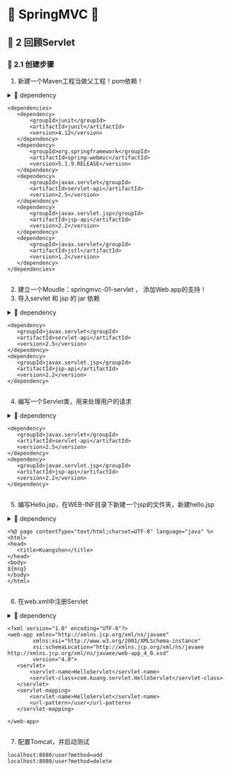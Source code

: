 # &#127800; SpringMVC &#127800; 
##  &#127800; 2 回顾Servlet

### &#127800; 2.1 创建步骤

1. 新建一个Maven工程当做父工程！pom依赖！

<details>
<summary> &#127809; dependency
  
  
```
<dependencies>
   <dependency>
       <groupId>junit</groupId>
       <artifactId>junit</artifactId>
       <version>4.12</version>
   </dependency>
   <dependency>
       <groupId>org.springframework</groupId>
       <artifactId>spring-webmvc</artifactId>
       <version>5.1.9.RELEASE</version>
   </dependency>
   <dependency>
       <groupId>javax.servlet</groupId>
       <artifactId>servlet-api</artifactId>
       <version>2.5</version>
   </dependency>
   <dependency>
       <groupId>javax.servlet.jsp</groupId>
       <artifactId>jsp-api</artifactId>
       <version>2.2</version>
   </dependency>
   <dependency>
       <groupId>javax.servlet</groupId>
       <artifactId>jstl</artifactId>
       <version>1.2</version>
   </dependency>
</dependencies>
```
</details>

2. 建立一个Moudle：springmvc-01-servlet ， 添加Web app的支持！
3. 导入servlet 和 jsp 的 jar 依赖

<details>
<summary> &#127809; dependency
  
  
```
<dependency>
   <groupId>javax.servlet</groupId>
   <artifactId>servlet-api</artifactId>
   <version>2.5</version>
</dependency>
<dependency>
   <groupId>javax.servlet.jsp</groupId>
   <artifactId>jsp-api</artifactId>
   <version>2.2</version>
</dependency>
```
</details>

4. 编写一个Servlet类，用来处理用户的请求
  
<details>
<summary> &#127809; dependency
  
  
```
<dependency>
   <groupId>javax.servlet</groupId>
   <artifactId>servlet-api</artifactId>
   <version>2.5</version>
</dependency>
<dependency>
   <groupId>javax.servlet.jsp</groupId>
   <artifactId>jsp-api</artifactId>
   <version>2.2</version>
</dependency>
```
</details>
  
5. 编写Hello.jsp，在WEB-INF目录下新建一个jsp的文件夹，新建hello.jsp
  
<details>
<summary> &#127809; dependency
  
  
```
<%@ page contentType="text/html;charset=UTF-8" language="java" %>
<html>
<head>
   <title>Kuangshen</title>
</head>
<body>
${msg}
</body>
</html>
```
</details>
    
6. 在web.xml中注册Servlet
  
<details>
<summary> &#127809; dependency
  
  
```
<?xml version="1.0" encoding="UTF-8"?>
<web-app xmlns="http://xmlns.jcp.org/xml/ns/javaee"
        xmlns:xsi="http://www.w3.org/2001/XMLSchema-instance"
        xsi:schemaLocation="http://xmlns.jcp.org/xml/ns/javaee http://xmlns.jcp.org/xml/ns/javaee/web-app_4_0.xsd"
        version="4.0">
   <servlet>
       <servlet-name>HelloServlet</servlet-name>
       <servlet-class>com.kuang.servlet.HelloServlet</servlet-class>
   </servlet>
   <servlet-mapping>
       <servlet-name>HelloServlet</servlet-name>
       <url-pattern>/user</url-pattern>
   </servlet-mapping>

</web-app>
```
</details>  
  
7. 配置Tomcat，并启动测试
  
```
localhost:8080/user?method=add
localhost:8080/user?method=delete
```